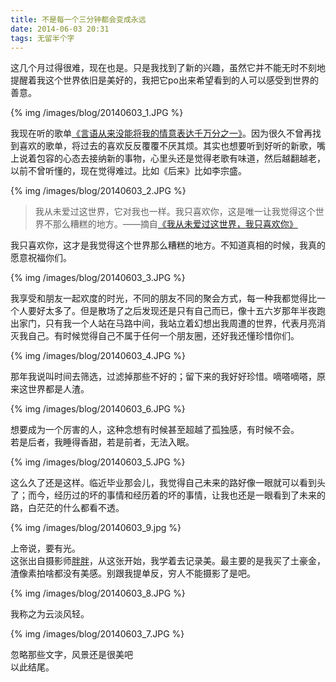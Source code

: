 ```yaml
---
title: 不是每一个三分钟都会变成永远
date: 2014-06-03 20:31
tags: 无留半个字
---
```


这几个月过得很难，现在也是。只是我找到了新的兴趣，虽然它并不能无时不刻地提醒着我这个世界依旧是美好的，我把它po出来希望看到的人可以感受到世界的善意。


{% img /images/blog/20140603_1.JPG %}

我现在听的歌单[《言语从来没能将我的情意表达千万分之一》](http://music.163.com/#/my/m/music/playlist?id=10513445)。因为很久不曾再找到喜欢的歌单，将过去的喜欢反反覆覆不厌其烦。其实也想要听到好听的新歌，嘴上说着包容的心态去接纳新的事物，心里头还是觉得老歌有味道，然后越翻越老，以前不曾听懂的，现在觉得难过。比如《后来》比如李宗盛。


{% img /images/blog/20140603_2.JPG %}

> 我从未爱过这世界，它对我也一样。我只喜欢你，这是唯一让我觉得这个世界不那么糟糕的地方。——摘自[《我从未爱过这世界，我只喜欢你》](http://book.douban.com/subject/25735731/)

我只喜欢你，这才是我觉得这个世界那么糟糕的地方。不知道真相的时候，我真的愿意祝福你们。


{% img /images/blog/20140603_3.JPG %}

我享受和朋友一起欢度的时光，不同的朋友不同的聚会方式，每一种我都觉得比一个人要好太多了。但是散场了之后发现还是只有自己而已，像十五六岁那年半夜跑出家门，只有我一个人站在马路中间，我站立着幻想出我周遭的世界，代表月亮消灭我自己。有时候觉得自己不属于任何一个朋友圈，还好我还懂珍惜你们。


{% img /images/blog/20140603_4.JPG %}

那年我说叫时间去筛选，过滤掉那些不好的；留下来的我好好珍惜。嘀嗒嘀嗒，原来这世界都是人渣。


{% img /images/blog/20140603_6.JPG %}

想要成为一个厉害的人，这种念想有时候甚至超越了孤独感，有时候不会。<br>
若是后者，我睡得香甜，若是前者，无法入眠。


{% img /images/blog/20140603_5.JPG %}

这么久了还是这样。临近毕业那会儿，我觉得自己未来的路好像一眼就可以看到头了；而今，经历过的坏的事情和经历着的坏的事情，让我也还是一眼看到了未来的路，白茫茫的什么都看不透。


{% img /images/blog/20140603_9.jpg %}

上帝说，要有光。<br>
这张出自摄影师[胖胖](http://weibo.com/ycye)，从这张开始，我学着去记录美。最主要的是我买了土豪金，渣像素拍啥都没有美感。别跟我提单反，穷人不能摄影了是吧。



{% img /images/blog/20140603_8.JPG %}

我称之为云淡风轻。


{% img /images/blog/20140603_7.JPG %}

忽略那些文字，风景还是很美吧<br>
以此结尾。











